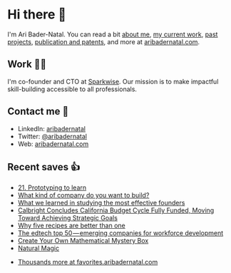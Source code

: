 # Hi there  👋

I'm Ari Bader-Natal. You can read a bit [about me](https://aribadernatal.com), [my current work](https://aribadernatal.com/projects/Sparkwise/), [past projects](https://aribadernatal.com/projects/), [publication and patents](https://aribadernatal.com/publications), and more at [aribadernatal.com](https://aribadernatal.com).

## Work  👨‍💻

I'm co-founder and CTO at [Sparkwise](https://sparkwise.co). Our mission is to make impactful skill-building accessible to all professionals.

## Contact me  💬 

- LinkedIn: [aribadernatal](https://linkedin.com/in/aribadernatal)
- Twitter: [@aribadernatal](https://twitter.com/aribadernatal)
- Web: [aribadernatal.com](https://aribadernatal.com)

## Recent saves  👍

<!--START_SECTION:feed-->
* [21. Prototyping to learn](https:&#x2F;&#x2F;favorites.aribadernatal.com&#x2F;pocket-favorites&#x2F;2022&#x2F;07&#x2F;21-prototyping-to-learn&#x2F;)
* [What kind of company do you want to build?](https:&#x2F;&#x2F;favorites.aribadernatal.com&#x2F;pocket-favorites&#x2F;2022&#x2F;07&#x2F;what-kind-of-company-do-you-want-to-build&#x2F;)
* [What we learned in studying the most effective founders](https:&#x2F;&#x2F;favorites.aribadernatal.com&#x2F;pocket-favorites&#x2F;2022&#x2F;07&#x2F;what-we-learned-in-studying-the-most-effective-founders&#x2F;)
* [Calbright Concludes California Budget Cycle Fully Funded, Moving Toward Achieving Strategic Goals](https:&#x2F;&#x2F;favorites.aribadernatal.com&#x2F;pocket-favorites&#x2F;2022&#x2F;06&#x2F;calbright-concludes-california-budget-cycle-fully-funded-moving-toward-achieving-strategic-goals&#x2F;)
* [Why five recipes are better than one](https:&#x2F;&#x2F;favorites.aribadernatal.com&#x2F;pocket-favorites&#x2F;2022&#x2F;06&#x2F;why-five-recipes-are-better-than-one&#x2F;)
* [The edtech top 50 — emerging companies for workforce development](https:&#x2F;&#x2F;favorites.aribadernatal.com&#x2F;pocket-favorites&#x2F;2022&#x2F;06&#x2F;the-edtech-top-50-emerging-companies-for-workforce-development&#x2F;)
* [Create Your Own Mathematical Mystery Box](https:&#x2F;&#x2F;favorites.aribadernatal.com&#x2F;pocket-favorites&#x2F;2022&#x2F;06&#x2F;create-your-own-mathematical-mystery-box&#x2F;)
* [Natural Magic](https:&#x2F;&#x2F;favorites.aribadernatal.com&#x2F;pocket-favorites&#x2F;2022&#x2F;06&#x2F;natural-magic&#x2F;)
<!--END_SECTION:feed-->
* [Thousands more at favorites.aribadernatal.com](https://favorites.aribadernatal.com)
